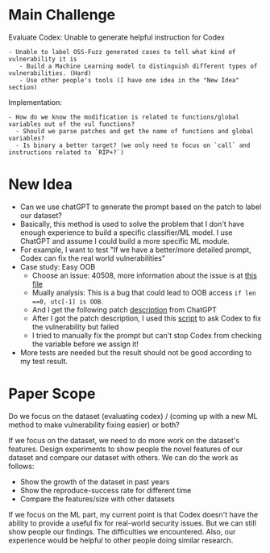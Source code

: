 # Main Challenge
Evaluate Codex: Unable to generate helpful instruction for Codex
```
- Unable to label OSS-Fuzz generated cases to tell what kind of vulnerability it is
   - Build a Machine Learning model to distinguish different types of vulnerabilities. (Hard)
   - Use other people's tools (I have one idea in the "New Idea" section)
```
Implementation:
```
- How do we know the modification is related to functions/global variables out of the vul functions?
  - Should we parse patches and get the name of functions and global variables?
  - Is binary a better target? (we only need to focus on `call` and instructions related to `RIP+?`)
```

# New Idea

- Can we use chatGPT to generate the prompt based on the patch to label our dataset?
- Basically, this method is used to solve the problem that I don't have enough experience to build a specific classifier/ML model. I use ChatGPT and assume I could build a more specific ML module.
- For example, I want to test "If we have a better/more detailed prompt, Codex can fix the real world vulnerabilities"
- Case study: Easy OOB
  - Choose an issue: 40508, more information about the issue is at [this file][2]
  - Mually analysis: This is a bug that could lead to OOB access `if len ==0, utc[-1] is OOB`.
  - And I get the following patch [description][3] from ChatGPT
  - After I got the patch description, I used this [script][1] to ask Codex to fix the vulnerability but failed
  - I tried to manually fix the prompt but can't stop Codex from checking the variable before we assign it!
- More tests are needed but the result should not be good according to my test result.


# Paper Scope
Do we focus on the dataset (evaluating codex) / (coming up with a new ML method to make vulnerability fixing easier) or both?

If we focus on the dataset, we need to do more work on the dataset's features. Design experiments to show people the novel features of our dataset and compare our dataset with others. We can do the work as follows:
  - Show the growth of the dataset in past years
  - Show the reproduce-success rate for different time
  - Compare the features/size with other datasets

If we focus on the ML part, my current point is that Codex doesn't have the ability to provide a useful fix for 
real-world security issues. But we can still show people our findings. The difficulties we encountered. Also, our experience would be helpful to other people doing similar research.



[0]: https://github.com/net-snmp/net-snmp/commit/c6b84c8fdb0a6847f7691201be2e36e155c6e22d
[1]: ./Exmaples/davinci-fix.py
[2]: ../Reports/40508.json
[3]: ./Figures/Figure1.png